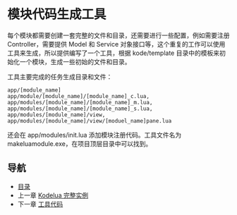 # 模块代码生成工具

每个模块都需要创建一套完整的文件和目录，还需要进行一些配置，例如需要注册 Controller，需要提供 Model 和 Service 对象接口等，这个重复的工作可以使用工具来生成，所以提供编写了一个工具，根据 kode/template 目录中的模板来初始化一个模块，生成一些初始的文件和目录。

工具主要完成的任务生成目录和文件： 

	app/[module_name]
	app/module/[module_name]/[module_name]_c.lua, 
	app/modules/[module_name]/[module_name]_m.lua, 
	app/modules/[module_name]/[module_name]_s.lua, 
	app/modules/[module_name]/view, 
	app/modules/[module_name]/view/[moduel_name]pane.lua 

还会在 app/modules/init.lua 添加模块注册代码。工具文件名为 makeluamodule.exe，在项目顶层目录中可以找到。

## 导航
- [目录](00.md)
- 上一章 [Kodelua 完整实例](06.md)
- 下一章 [工具代码](08.md)